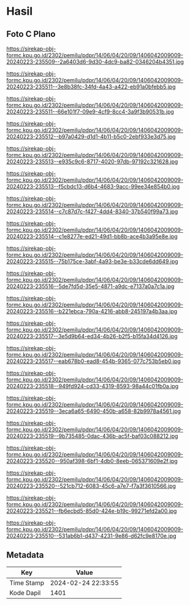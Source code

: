 # Hasil

## Foto C Plano

https://sirekap-obj-formc.kpu.go.id/2302/pemilu/pdpr/14/06/04/20/09/1406042009009-20240223-235509--2a6403d6-9d30-4dc9-ba82-0346204b4351.jpg

https://sirekap-obj-formc.kpu.go.id/2302/pemilu/pdpr/14/06/04/20/09/1406042009009-20240223-235511--3e8b38fc-34fd-4a43-a422-eb91a0bfebb5.jpg

https://sirekap-obj-formc.kpu.go.id/2302/pemilu/pdpr/14/06/04/20/09/1406042009009-20240223-235511--66e101f7-09e9-4cf9-8cc4-3a9f3b90531b.jpg

https://sirekap-obj-formc.kpu.go.id/2302/pemilu/pdpr/14/06/04/20/09/1406042009009-20240223-235512--b97a0429-d1d1-4b11-b5c0-2ebf933e3d75.jpg

https://sirekap-obj-formc.kpu.go.id/2302/pemilu/pdpr/14/06/04/20/09/1406042009009-20240223-235513--e935c9c6-8717-4020-97db-97192c321628.jpg

https://sirekap-obj-formc.kpu.go.id/2302/pemilu/pdpr/14/06/04/20/09/1406042009009-20240223-235513--f5cbdc13-d6b4-4683-9acc-99ee34e854b0.jpg

https://sirekap-obj-formc.kpu.go.id/2302/pemilu/pdpr/14/06/04/20/09/1406042009009-20240223-235514--c7c87d7c-f427-4dd4-8340-37b540f99a73.jpg

https://sirekap-obj-formc.kpu.go.id/2302/pemilu/pdpr/14/06/04/20/09/1406042009009-20240223-235514--c1e8277e-ed21-49d1-bb8b-ace4b3a95e8e.jpg

https://sirekap-obj-formc.kpu.go.id/2302/pemilu/pdpr/14/06/04/20/09/1406042009009-20240223-235515--75b175ce-3abf-4a93-be3e-b33cde6dd649.jpg

https://sirekap-obj-formc.kpu.go.id/2302/pemilu/pdpr/14/06/04/20/09/1406042009009-20240223-235516--5de7fd5d-35e5-4871-a9dc-e7137a0a7c1a.jpg

https://sirekap-obj-formc.kpu.go.id/2302/pemilu/pdpr/14/06/04/20/09/1406042009009-20240223-235516--b221ebca-790a-4216-abb8-245197a4b3aa.jpg

https://sirekap-obj-formc.kpu.go.id/2302/pemilu/pdpr/14/06/04/20/09/1406042009009-20240223-235517--3e5d9b64-ed34-4b26-b2f5-b15fa34d4126.jpg

https://sirekap-obj-formc.kpu.go.id/2302/pemilu/pdpr/14/06/04/20/09/1406042009009-20240223-235517--eab678b0-ead8-454b-9365-077c753b5eb0.jpg

https://sirekap-obj-formc.kpu.go.id/2302/pemilu/pdpr/14/06/04/20/09/1406042009009-20240223-235518--949fd924-cd33-4319-8593-98a44c01fb0a.jpg

https://sirekap-obj-formc.kpu.go.id/2302/pemilu/pdpr/14/06/04/20/09/1406042009009-20240223-235519--3eca6a65-6490-450b-a658-82b9978a4561.jpg

https://sirekap-obj-formc.kpu.go.id/2302/pemilu/pdpr/14/06/04/20/09/1406042009009-20240223-235519--9b735485-0dac-436b-ac5f-baf03c088212.jpg

https://sirekap-obj-formc.kpu.go.id/2302/pemilu/pdpr/14/06/04/20/09/1406042009009-20240223-235520--950af398-6bf1-4db0-8eeb-065371609e2f.jpg

https://sirekap-obj-formc.kpu.go.id/2302/pemilu/pdpr/14/06/04/20/09/1406042009009-20240223-235520--521cb712-6083-45c6-a7e7-f7a3f3610566.jpg

https://sirekap-obj-formc.kpu.go.id/2302/pemilu/pdpr/14/06/04/20/09/1406042009009-20240223-235521--fb6ecbd5-85d0-424e-b19c-99271efd2a00.jpg

https://sirekap-obj-formc.kpu.go.id/2302/pemilu/pdpr/14/06/04/20/09/1406042009009-20240223-235510--531ab6b1-d437-4231-9e86-d62fc9e8170e.jpg


## Metadata

| Key        | Value               |
| ---------- | ------------------- |
| Time Stamp | 2024-02-24 22:33:55 |
| Kode Dapil | 1401                |



